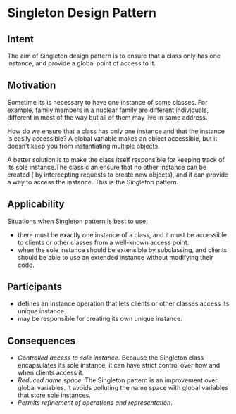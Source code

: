 # Singleton Design Pattern

## Intent
The aim of Singleton design pattern is to ensure that a class only has one instance, and provide a global point of access to it.

## Motivation
Sometime its is necessary to have one instance of some classes. For example, family members in a nuclear family are different individuals, different in most of the way but all of them may live in same address.

How do we ensure that a class has only one instance and that the instance is easily
accessible? A global variable makes an object accessible, but it doesn't keep you
from instantiating multiple objects.

A better solution is to make the class itself responsible for keeping track of its sole
instance.The class c an ensure that no other instance can be created ( by intercepting
requests to create new objects), and it can provide a way to access the instance.
This is the Singleton pattern.

## Applicability
Situations when Singleton pattern is best to use:
* there must be exactly one instance of a class, and it must be accessible to
clients or other classes from a well-known access point.
* when the sole instance should be extensible by subclassing, and clients
should be able to use an extended instance without modifying their code.

## Participants 
* defines an Instance operation that lets clients or other classes access its unique instance.
* may be responsible for creating its own unique instance.

## Consequences

* *Controlled access to sole instance*. Because the Singleton class encapsulates its
sole instance, it can have strict control over how and when clients access it.
* *Reduced name space.* The Singleton pattern is an improvement over global
variables. It avoids polluting the name space with global variables that store
sole instances.
* *Permits refinement of operations and representation*.
